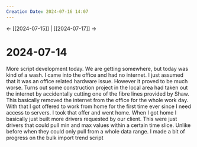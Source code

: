 ```yaml
---
Creation Date: 2024-07-16 14:07
---
```


<- [[2024-07-15]] | [[2024-07-17]]  ->

# 2024-07-14
More script development today. We are getting somewhere, but today was kind of a wash. I came into the office and had no internet. I just assumed that it was an office related hardware issue. However it proved to be much worse. Turns out some construction project in the local area had taken out the internet by accidentally cutting one of the fibre lines provided by Shaw. This basically removed the internet from the office for the whole work day. With that I got offered to work from home for the first time ever since I need access to servers. I took that offer and went home. When I got home I basically just built more drivers requested by our client. This were just drivers that could pull min and max values within a certain time slice. Unlike before when they could only pull from a whole data range. I made a bit of progress on the bulk import trend script